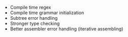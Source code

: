 - Compile time regex
- Compile time grammar initialization
- Subtree error handling
- Stronger type checking
- Better assembler error handling (iterative assembling)